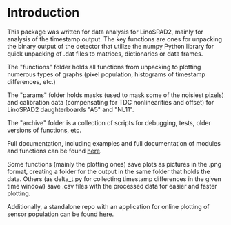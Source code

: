 # Introduction

This package was written for data analysis for LinoSPAD2, mainly for
analysis of the timestamp output. The key functions are ones for
unpacking the binary output of the detector that utilize the numpy
Python library for quick unpacking of .dat files to matrices,
dictionaries or data frames.

The "functions" folder holds all functions from unpacking to plotting
numerous types of graphs (pixel population, histograms of timestamp
differences, etc.)

The "params" folder holds masks (used to mask some of the noisiest
pixels) and calibration data (compensating for TDC nonlinearities and
offset) for LinoSPAD2 daughterboards "A5" and "NL11".

The "archive" folder is a collection of scripts for debugging, tests,
older versions of functions, etc.

Full documentation, including examples and full documentation of
modules and functions can be found [here](https://rngkomorebi.github.io/LinoSPAD2/).

Some functions (mainly the plotting ones) save plots as pictures in the
.png format, creating a folder for the output in the same folder that
holds the data. Others (as delta_t.py for collecting timestamp differences
in the given time window) save .csv files with the processed data for
easier and faster plotting.

Additionally, a standalone repo with an application for online plotting
of sensor population can be found [here](https://github.com/rngKomorebi/LinoSPAD2-app).
